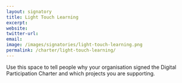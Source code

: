 ```yaml
---
layout: signatory
title: Light Touch Learning
excerpt: 
website: 
twitter-url: 
email: 
image: /images/signatories/light-touch-learning.png
permalink: /charter/light-touch-learning/
---
```


Use this space to tell people why your organisation signed the Digital Participation Charter and which projects you are supporting.